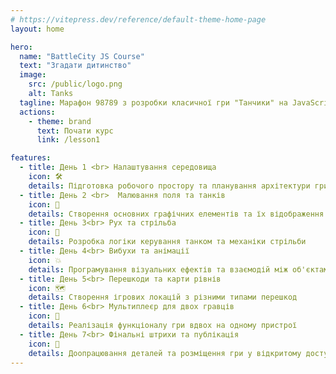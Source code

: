 ```yaml
---
# https://vitepress.dev/reference/default-theme-home-page
layout: home

hero:
  name: "BattleCity JS Course"
  text: "Згадати дитинство"
  image:
    src: /public/logo.png
    alt: Tanks
  tagline: Марафон 98789 з розробки класичної гри "Танчики" на JavaScript. За 7 днів створимо повноцінну гру з нуля - від налаштування Canvas до додавання звуків та ефектів. Курс включає рух гравців, стрільбу, штучний інтелект ворогів, систему рівнів та фінальне тестування.
  actions:
    - theme: brand
      text: Почати курс
      link: /lesson1

features:
  - title: День 1 <br> Налаштування середовища
    icon: 🛠️
    details: Підготовка робочого простору та планування архітектури гри "Танчики"
  - title: День 2 <br>  Малювання поля та танків
    icon: 🎨
    details: Створення основних графічних елементів та їх відображення на екрані
  - title: День 3<br> Рух та стрільба
    icon: 🚗
    details: Розробка логіки керування танком та механіки стрільби
  - title: День 4<br> Вибухи та анімації
    icon: 💥
    details: Програмування візуальних ефектів та взаємодій між об'єктами
  - title: День 5<br> Перешкоди та карти рівнів
    icon: 🗺️
    details: Створення ігрових локацій з різними типами перешкод
  - title: День 6<br> Мультиплеєр для двох гравців
    icon: 👥
    details: Реалізація функціоналу гри вдвох на одному пристрої
  - title: День 7<br> Фінальні штрихи та публікація
    icon: 🚀
    details: Доопрацювання деталей та розміщення гри у відкритому доступі
---
```


